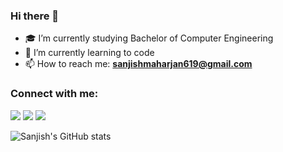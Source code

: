 ### Hi there 👋



- 🎓 I’m currently studying Bachelor of Computer Engineering
- 🌱 I’m currently learning to code
- 📫 How to reach me: **sanjishmaharjan619@gmail.com**
 <h3 align="left">Connect with me:</h3>
<p align="left">
 

<a href = "https://twitter.com/sanjishmaharjan"><img src="https://img.icons8.com/fluent/48/000000/twitter.png"/></a>
<a href = "https://www.instagram.com/sanjish_mzn/"><img src="https://img.icons8.com/fluent/48/000000/instagram-new.png"/></a>
<a href = "https://www.facebook.com/sanjish.maharjan/"><img src="https://img.icons8.com/fluent/48/000000/facebook-new.png"/></a>

 

</p>

![Sanjish's GitHub stats](https://github-readme-stats.vercel.app/api?username=SanjishMaharjan&show_icons=true&theme=radical)

